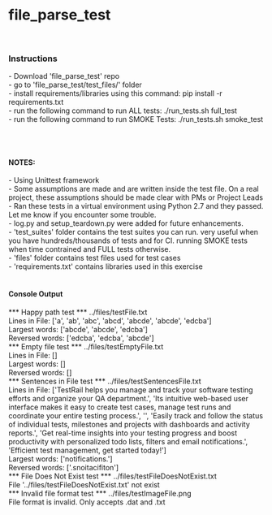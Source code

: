 # file_parse_test
<br>
<h3>Instructions</h3>
- Download 'file_parse_test' repo<br>
- go to 'file_parse_test/test_files/' folder<br>
- install requirements/libraries using this command: pip install -r requirements.txt<br>
- run the following command to run ALL tests: ./run_tests.sh full_test<br>
- run the following command to run SMOKE Tests: ./run_tests.sh smoke_test

<br><br>
<h4>NOTES:</h4>
- Using Unittest framework<br>
- Some assumptions are made and are written inside the test file. On a real project, these assumptions should be made clear with PMs or Project Leads<br>
- Ran these tests in a virtual environment using Python 2.7 and they passed. Let me know if you encounter some trouble.<br>
- log.py and setup_teardown.py were added for future enhancements.<br>
- 'test_suites' folder contains the test suites you can run. very useful when you have hundreds/thousands of tests and for CI. running SMOKE tests when time contrained and FULL tests otherwise.<br>
- 'files' folder contains test files used for test cases<br>
- 'requirements.txt' contains libraries used in this exercise<br>
<br>

<h4>Console Output</h4>
*** Happy path test *** ../files/testFile.txt
<br>Lines in File: ['a', 'ab', 'abc', 'abcd', 'abcde', 'abcde', 'edcba']
<br>Largest words: ['abcde', 'abcde', 'edcba']
<br>Reversed words: ['edcba', 'edcba', 'abcde']
<br>*** Empty file test *** ../files/testEmptyFile.txt
<br>Lines in File: []
<br>Largest words: []
<br>Reversed words: []
<br>*** Sentences in File test *** ../files/testSentencesFile.txt
<br>Lines in File: ['TestRail helps you manage and track your software testing efforts and organize your QA department.', 'Its intuitive web-based user interface makes it easy to create test cases, manage test runs and coordinate your entire testing process.', '', 'Easily track and follow the status of individual tests, milestones and projects with dashboards and activity reports.', 'Get real-time insights into your testing progress and boost productivity with personalized todo lists, filters and email notifications.', 'Efficient test management, get started today!']
<br>Largest words: ['notifications.']
<br>Reversed words: ['.snoitacifiton']
<br>*** File Does Not Exist test *** ../files/testFileDoesNotExist.txt
<br>File '../files/testFileDoesNotExist.txt' not exist
<br>*** Invalid file format test *** ../files/testImageFile.png
<br>File format is invalid. Only accepts .dat and .txt<br>
